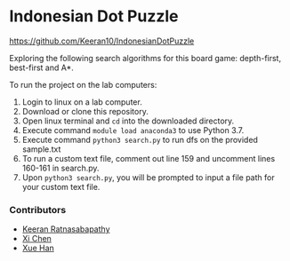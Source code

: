 # Indonesian Dot Puzzle
https://github.com/Keeran10/IndonesianDotPuzzle

Exploring the following search algorithms for this board game: depth-first, best-first and A*. 

To run the project on the lab computers:
1) Login to linux on a lab computer.
2) Download or clone this repository.
3) Open linux terminal and `cd` into the downloaded directory.
4) Execute command `module load anaconda3` to use Python 3.7.
5) Execute command `python3 search.py` to run dfs on the provided sample.txt
6) To run a custom text file, comment out line 159 and uncomment lines 160-161 in search.py.
7) Upon `python3 search.py`, you will be prompted to input a file path for your custom text file.


### Contributors
- [Keeran Ratnasabapathy](https://github.com/Keeran10)
- [Xi Chen](https://github.com/g82005)
- [Xue Han](https://github.com/LexieHan)
